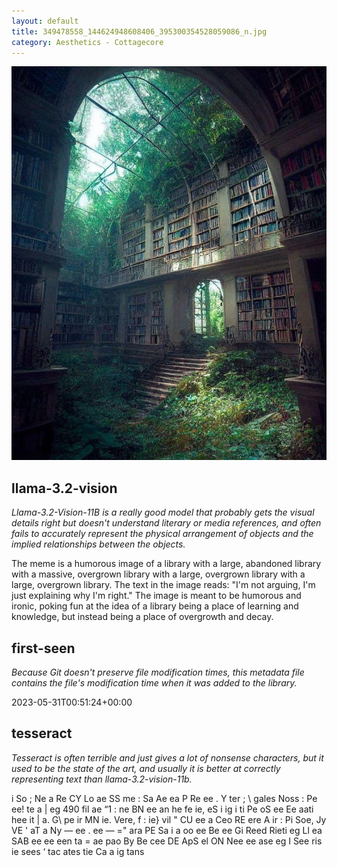```yaml
---
layout: default
title: 349478558_144624948608406_395300354528059086_n.jpg
category: Aesthetics - Cottagecore
---
```


<div markdown="0"><a href="349478558_144624948608406_395300354528059086_n.jpg"><img class="photo" src="349478558_144624948608406_395300354528059086_n.jpg" /></a>

<h2>llama-3.2-vision</h2>
<p><i>Llama-3.2-Vision-11B is a really good model that probably gets the visual details right but doesn't understand literary or media references, and often fails to accurately represent the physical arrangement of objects and the implied relationships between the objects.</i></p>
<p>The meme is a humorous image of a library with a large, abandoned library with a massive, overgrown library with a large, overgrown library with a large, overgrown library. The text in the image reads: &quot;I&#x27;m not arguing, I&#x27;m just explaining why I&#x27;m right.&quot; The image is meant to be humorous and ironic, poking fun at the idea of a library being a place of learning and knowledge, but instead being a place of overgrowth and decay.</p>

<h2>first-seen</h2>
<p><i>Because Git doesn't preserve file modification times, this metadata file contains the file's modification time when it was added to the library.</i></p>
<p>2023-05-31T00:51:24+00:00</p>

<h2>tesseract</h2>
<p><i>Tesseract is often terrible and just gives a lot of nonsense characters, but it used to be the state of the art, and usually it is better at correctly representing text than llama-3.2-vision-11b.</i></p>
<p>i So ; Ne a Re CY Lo ae SS me : Sa Ae ea P Re ee . Y ter ; \ gales Noss : Pe ee! te a | eg 490 fil ae “1 : ne BN ee an he fe ie, eS i ig i ti Pe oS ee Ee aati hee it | a. G\ pe ir MN ie. Vere, f : ie} vil &quot; CU ee a Ceo RE ere A ir : Pi Soe, Jy VE &#x27; aT a Ny — ee . ee — =&quot; ara PE Sa i a oo ee Be ee Gi Reed Rieti eg Ll ea SAB ee ee een ta = ae pao By Be cee DE ApS el ON Nee ee ase eg I See ris ie sees ‘ tac ates tie Ca a ig tans</p>

</div>

